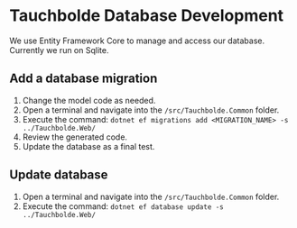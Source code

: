 # Tauchbolde Database Development

We use Entity Framework Core to manage and access our database. Currently we run on Sqlite.

## Add a database migration

1. Change the model code as needed.
1. Open a terminal and navigate into the `/src/Tauchbolde.Common` folder.
1. Execute the command: `dotnet ef migrations add <MIGRATION_NAME> -s ../Tauchbolde.Web/`
1. Review the generated code.
1. Update the database as a final test.

## Update database

1. Open a terminal and navigate into the `/src/Tauchbolde.Common` folder.
1. Execute the command: `dotnet ef database update -s ../Tauchbolde.Web/`